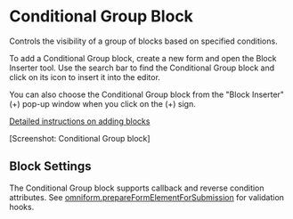 # Conditional Group Block

Controls the visibility of a group of blocks based on specified conditions.

To add a Conditional Group block, create a new form and open the Block Inserter tool. Use the search bar to find the Conditional Group block and click on its icon to insert it into the editor.

You can also choose the Conditional Group block from the "Block Inserter" (+) pop-up window when you click on the (+) sign.

[Detailed instructions on adding blocks](https://wordpress.org/documentation/article/adding-a-new-block/)

[Screenshot: Conditional Group block]

## Block Settings

The Conditional Group block supports callback and reverse condition attributes. See [omniform.prepareFormElementForSubmission](../hooks/js-hooks.md) for validation hooks.
